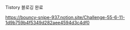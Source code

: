 
Tistory 블로깅 완료  

https://bouncy-snipe-937.notion.site/Challenge-55-6-11-1d9b759b4f5349d282aee4594d3c4df0
